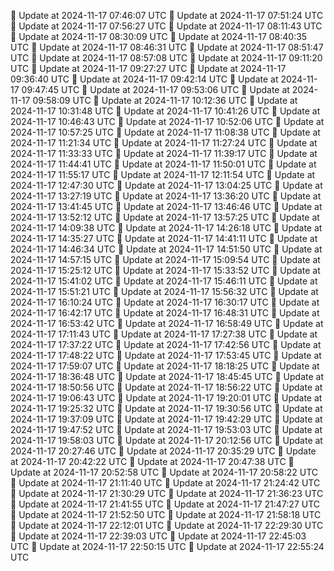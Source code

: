 🔄 Update at 2024-11-17 07:46:07 UTC
🔄 Update at 2024-11-17 07:51:24 UTC
🔄 Update at 2024-11-17 07:56:27 UTC
🔄 Update at 2024-11-17 08:11:43 UTC
🔄 Update at 2024-11-17 08:30:09 UTC
🔄 Update at 2024-11-17 08:40:35 UTC
🔄 Update at 2024-11-17 08:46:31 UTC
🔄 Update at 2024-11-17 08:51:47 UTC
🔄 Update at 2024-11-17 08:57:08 UTC
🔄 Update at 2024-11-17 09:11:20 UTC
🔄 Update at 2024-11-17 09:27:27 UTC
🔄 Update at 2024-11-17 09:36:40 UTC
🔄 Update at 2024-11-17 09:42:14 UTC
🔄 Update at 2024-11-17 09:47:45 UTC
🔄 Update at 2024-11-17 09:53:06 UTC
🔄 Update at 2024-11-17 09:58:09 UTC
🔄 Update at 2024-11-17 10:12:36 UTC
🔄 Update at 2024-11-17 10:31:48 UTC
🔄 Update at 2024-11-17 10:41:26 UTC
🔄 Update at 2024-11-17 10:46:43 UTC
🔄 Update at 2024-11-17 10:52:06 UTC
🔄 Update at 2024-11-17 10:57:25 UTC
🔄 Update at 2024-11-17 11:08:38 UTC
🔄 Update at 2024-11-17 11:21:34 UTC
🔄 Update at 2024-11-17 11:27:24 UTC
🔄 Update at 2024-11-17 11:33:33 UTC
🔄 Update at 2024-11-17 11:39:17 UTC
🔄 Update at 2024-11-17 11:44:41 UTC
🔄 Update at 2024-11-17 11:50:01 UTC
🔄 Update at 2024-11-17 11:55:17 UTC
🔄 Update at 2024-11-17 12:11:54 UTC
🔄 Update at 2024-11-17 12:47:30 UTC
🔄 Update at 2024-11-17 13:04:25 UTC
🔄 Update at 2024-11-17 13:27:19 UTC
🔄 Update at 2024-11-17 13:36:20 UTC
🔄 Update at 2024-11-17 13:41:45 UTC
🔄 Update at 2024-11-17 13:46:46 UTC
🔄 Update at 2024-11-17 13:52:12 UTC
🔄 Update at 2024-11-17 13:57:25 UTC
🔄 Update at 2024-11-17 14:09:38 UTC
🔄 Update at 2024-11-17 14:26:18 UTC
🔄 Update at 2024-11-17 14:35:27 UTC
🔄 Update at 2024-11-17 14:41:11 UTC
🔄 Update at 2024-11-17 14:46:34 UTC
🔄 Update at 2024-11-17 14:51:50 UTC
🔄 Update at 2024-11-17 14:57:15 UTC
🔄 Update at 2024-11-17 15:09:54 UTC
🔄 Update at 2024-11-17 15:25:12 UTC
🔄 Update at 2024-11-17 15:33:52 UTC
🔄 Update at 2024-11-17 15:41:02 UTC
🔄 Update at 2024-11-17 15:46:11 UTC
🔄 Update at 2024-11-17 15:51:21 UTC
🔄 Update at 2024-11-17 15:56:32 UTC
🔄 Update at 2024-11-17 16:10:24 UTC
🔄 Update at 2024-11-17 16:30:17 UTC
🔄 Update at 2024-11-17 16:42:17 UTC
🔄 Update at 2024-11-17 16:48:31 UTC
🔄 Update at 2024-11-17 16:53:42 UTC
🔄 Update at 2024-11-17 16:58:49 UTC
🔄 Update at 2024-11-17 17:11:43 UTC
🔄 Update at 2024-11-17 17:27:38 UTC
🔄 Update at 2024-11-17 17:37:22 UTC
🔄 Update at 2024-11-17 17:42:56 UTC
🔄 Update at 2024-11-17 17:48:22 UTC
🔄 Update at 2024-11-17 17:53:45 UTC
🔄 Update at 2024-11-17 17:59:07 UTC
🔄 Update at 2024-11-17 18:18:25 UTC
🔄 Update at 2024-11-17 18:36:48 UTC
🔄 Update at 2024-11-17 18:45:45 UTC
🔄 Update at 2024-11-17 18:50:56 UTC
🔄 Update at 2024-11-17 18:56:22 UTC
🔄 Update at 2024-11-17 19:06:43 UTC
🔄 Update at 2024-11-17 19:20:01 UTC
🔄 Update at 2024-11-17 19:25:32 UTC
🔄 Update at 2024-11-17 19:30:56 UTC
🔄 Update at 2024-11-17 19:37:09 UTC
🔄 Update at 2024-11-17 19:42:29 UTC
🔄 Update at 2024-11-17 19:47:52 UTC
🔄 Update at 2024-11-17 19:53:03 UTC
🔄 Update at 2024-11-17 19:58:03 UTC
🔄 Update at 2024-11-17 20:12:56 UTC
🔄 Update at 2024-11-17 20:27:46 UTC
🔄 Update at 2024-11-17 20:35:29 UTC
🔄 Update at 2024-11-17 20:42:22 UTC
🔄 Update at 2024-11-17 20:47:38 UTC
🔄 Update at 2024-11-17 20:52:58 UTC
🔄 Update at 2024-11-17 20:58:22 UTC
🔄 Update at 2024-11-17 21:11:40 UTC
🔄 Update at 2024-11-17 21:24:42 UTC
🔄 Update at 2024-11-17 21:30:29 UTC
🔄 Update at 2024-11-17 21:36:23 UTC
🔄 Update at 2024-11-17 21:41:55 UTC
🔄 Update at 2024-11-17 21:47:27 UTC
🔄 Update at 2024-11-17 21:52:50 UTC
🔄 Update at 2024-11-17 21:58:18 UTC
🔄 Update at 2024-11-17 22:12:01 UTC
🔄 Update at 2024-11-17 22:29:30 UTC
🔄 Update at 2024-11-17 22:39:03 UTC
🔄 Update at 2024-11-17 22:45:03 UTC
🔄 Update at 2024-11-17 22:50:15 UTC
🔄 Update at 2024-11-17 22:55:24 UTC

